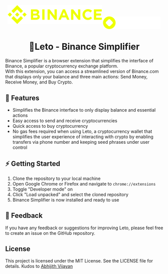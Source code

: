<div align="center">
  <img src="https://github.com/letoxyz/binance-simplified/blob/main/.github/media/binance.svg" alt="Binance" style="background: #000" />
  <img align="center" src="https://github.com/letoxyz/binance-simplified/blob/main/.github/media/leto.svg" alt="LETO" style="background: #000"  />
</div>
<h1 align="center"> 🚀Leto - Binance Simplifier</h1>

Binance Simplifier is a browser extension that simplifies the interface of Binance, a popular cryptocurrency exchange platform. <br />
With this extension, you can access a streamlined version of Binance.com that displays only your balance and three main actions: Send Money, Receive Money, and Buy Crypto.


## 🚀 Features
- Simplifies the Binance interface to only display balance and essential actions
- Easy access to send and receive cryptocurrencies
- Quick access to buy cryptocurrency
- No gas fees required when using Leto, a cryptocurrency wallet that simplifies the user experience of interacting with crypto by enabling transfers via phone number and keeping seed phrases under user control


## ⚡️ Getting Started
1. Clone the repository to your local machine
2. Open Google Chrome or Firefox and navigate to `chrome://extensions`
3. Toggle "Developer mode" on
4. Click "Load unpacked" and select the cloned repository
5. Binance Simplifier is now installed and ready to use

## 🙊 Feedback
If you have any feedback or suggestions for improving Leto, please feel free to create an issue on the GitHub repository.

## License
This project is licensed under the MIT License. See the LICENSE file for details.
Kudos to [Abhijith Vijayan](https://abhijithvijayan.in)
